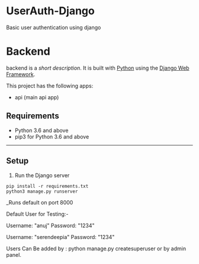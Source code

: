 # UserAuth-Django
Basic user authentication using django

# Backend

backend is a _short description_. It is built with [Python][0] using the [Django Web Framework][1].

This project has the following apps:

* api (main api app)


## Requirements

- Python 3.6 and above
- pip3 for Python 3.6 and above


---


## Setup

1. Run the Django server

```
pip install -r requirements.txt
python3 manage.py runserver
```

_Runs default on port 8000

Default User for Testing:-

Username: "anuj" Password: "1234"

Username: "serendeepia" Password: "1234"

Users Can Be added by : python manage.py createsuperuser or by admin panel.

[0]: https://www.python.org/
[1]: https://www.djangoproject.com/

